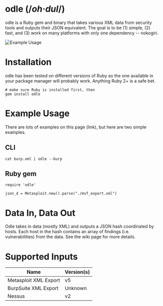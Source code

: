 # odle (/_oh·dul_/)

odle is a Ruby gem and binary that takes various XML data from security tools and outputs their JSON equivalent. The goal is to be (1) simple, (2) fast, and (3) work on many platforms with only one dependency -- nokogiri. 

![Example Usage](https://imgur.com/a/dex27xH)

# Installation
odle has been tested on different versions of Ruby so the one available in your package manager will probably work. Anything Ruby 2+ is a safe bet. 

```
# make sure Ruby is installed first, then
gem install odle
```

# Example Usage
There are lots of examples on this page (link), but here are two simple examples.

## CLI

```
cat burp.xml | odle --burp 
```

## Ruby gem

```
require 'odle'

json_d = Metasploit.new().parse("./msf_export.xml")
```

# Data In, Data Out

Odle takes in data (mostly XML) and outputs a JSON hash coordinated by hosts. Each host in the hash contains an array of findings (i.e. vulnerabilities) from the data. See the wiki page for more details. 

# Supported Inputs

| Name          			| Version(s)    |
| ------------- 			| ------------- |
| Metasploit XML Export     | v5 			|
| BurpSuite XML Export      | Unknown 		|
| Nessus        			| v2 			|
